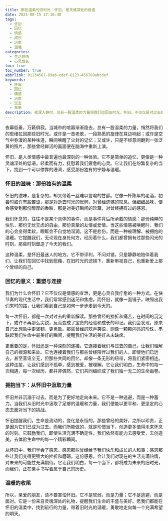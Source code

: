```yaml
---
title: 那些温柔的旧时光：怀旧，是灵魂深处的低语
date: 2025-08-15 17:16:48
tags:
  - 怀旧
  - 回忆
  - 情感
  - 成长
  - 治愈
  - 温暖
categories:
  - 生活感悟
  - 心灵成长
toc: true
toc_number: true
abbrlink: 01234567-89ab-cdef-0123-456789abcdef
keywords:
  - 怀旧
  - 回忆
  - 情感
  - 治愈
  - 过去
  - 未来
description: 夜深人静时，总有一股温柔的力量将我们拉回旧时光。怀旧，不仅仅是对过去的眷恋，更是对当下的一种深刻理解和对未来的一种无声期许。它像一盏暖灯，照亮我们来时的路，也温暖我们前行的心。这篇文章，将带你一同感受怀旧的独特魅力，探寻它如何滋养我们的灵魂，并从中汲取力量，勇敢地走向明天。
---
```


夜幕低垂，万籁俱寂。当城市的喧嚣渐渐隐去，总有一股温柔的力量，悄然将我们的思绪拉回那些旧时光。或许是一首老歌，一段熟悉的旋律在耳边响起；或许是空气中弥漫的某种味道，瞬间唤醒了尘封的记忆；又或许，只是不经意间翻到一张泛黄的照片，那些曾经鲜活的画面便在脑海中重新上演。

怀旧，是人类情感中最普遍也最深刻的一种体验。它不是简单的追忆，更像是一种灵魂深处的低语，轻柔而有力，抚慰着我们疲惫的心灵。它让我们在纷繁复杂的当下，找到一个可以停靠的港湾，感受那份独有的宁静与温暖。

### 怀旧的滋味：那份独有的温柔

怀旧的滋味，是复杂的，却又带着一丝难以言喻的甘醇。它像一杯陈年的老酒，初尝时或许有些苦涩，那是对逝去时光的怅惘，对曾经遗憾的叹息。但细细品味，便会感受到那份醇厚的香甜，那是对美好瞬间的珍藏，对曾经拥有过的感恩。

我们怀念的，往往不是某个具体的事件，而是事件背后所承载的情感：那份纯粹的快乐，那份无忧无虑的自由，那份真挚的友情或爱情。当这些情感被唤醒时，我们的心会变得柔软，眼眶会不自觉地湿润。这不是悲伤，而是一种被理解、被拥抱的温暖。它提醒我们，无论现在身处何方，经历着什么，我们都曾拥有过那些闪光的时刻，那些时刻塑造了今天的我们。

这种温柔，是怀旧最迷人的地方。它不带评判，不问对错，只是静静地陪伴着我们，让我们在回忆中找到慰藉，在旧时光的滤镜下，重新审视自己，也重新爱上那个曾经的自己。

### 回忆的意义：重塑与连接

我们为什么会怀旧？它不仅仅是情感的宣泄，更是心灵自我疗愈的一种方式。在快节奏的现代生活中，我们常常感到迷茫和焦虑。而怀旧，就像一面镜子，映照出我们来时的路，让我们看到自己是如何一步步走到今天的。

每一次怀旧，都是一次对过去的重新解读。那些曾经的挫折和痛苦，在时间的沉淀下，或许不再那么尖锐，反而变成了宝贵的经验和成长的印记。我们会发现，原来自己比想象中更坚韧，更勇敢。那些曾经的欢声笑语，则像一颗颗闪亮的珍珠，串联起我们生命中最美好的瞬间，提醒我们生活的美好从未缺席。

更重要的是，怀旧还是一种深刻的连接。它连接着我们与过去的自己，让我们理解自己的根源和来处。它也连接着我们与那些曾经陪伴过我们的人，即使他们已远去，甚至音讯全无，但那些共同的回忆，却像一条无形的纽带，将我们紧密相连。这种连接，让我们感到不孤单，感到被爱，被理解。它让我们明白，生命中的每一次相遇，每一次经历，都并非偶然，它们共同编织成了我们独一无二的生命画卷。

### 拥抱当下：从怀旧中汲取力量

怀旧并非沉溺于过去，而是为了更好地走向未来。它不是一种逃避，而是一种蓄力。当我们从旧时光中汲取了足够的温暖和力量，我们便能以更平和、更坚定的心态去面对当下的挑战。

怀旧提醒我们，生命是流动的，变化是永恒的。那些曾经的美好，之所以珍贵，正是因为它们已成为过去。而我们所能做的，就是珍惜当下，创造更多值得未来怀念的时刻。它鼓励我们，即使生活充满不确定性，我们依然有能力去感受爱，去创造美，去体验生命中的每一个精彩瞬间。

从怀旧中，我们学会了感恩。感恩那些曾经给予我们快乐和成长的人和事；感恩那些让我们变得更强大的挫折和磨砺。这份感恩，会让我们对现在的生活充满热情，对未来的可能性充满期待。它让我们明白，每一个当下，都将成为未来的旧时光，而我们，正在亲手书写着属于自己的历史。

### 温暖的收尾

所以，亲爱的朋友，请不要害怕怀旧。它不是软弱，而是力量；它不是逃避，而是面对。它是一份来自灵魂深处的礼物，提醒我们生命的丰盛与美好。愿我们都能在怀旧的温柔中，找到前行的力量，带着旧时光的温暖，勇敢地走向每一个充满希望的明天。
